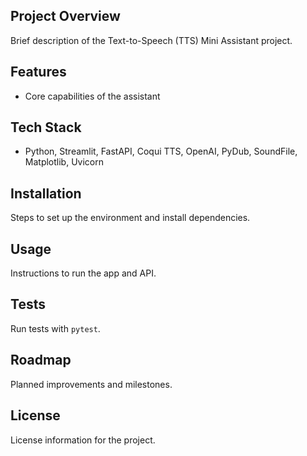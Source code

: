 ## Project Overview

Brief description of the Text-to-Speech (TTS) Mini Assistant project.

## Features

- Core capabilities of the assistant

## Tech Stack

- Python, Streamlit, FastAPI, Coqui TTS, OpenAI, PyDub, SoundFile, Matplotlib, Uvicorn

## Installation

Steps to set up the environment and install dependencies.

## Usage

Instructions to run the app and API.

## Tests

Run tests with `pytest`.

## Roadmap

Planned improvements and milestones.

## License

License information for the project.

